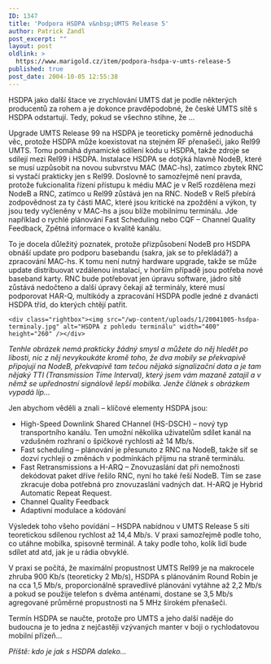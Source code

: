 ```yaml
---
ID: 1347
title: 'Podpora HSDPA v&nbsp;UMTS Release 5'
author: Patrick Zandl
post_excerpt: ""
layout: post
oldlink: >
  https://www.marigold.cz/item/podpora-hsdpa-v-umts-release-5
published: true
post_date: 2004-10-05 12:55:38
---
```

<p>
HSDPA jako další štace ve zrychlování UMTS dat je podle některých producentů za rohem a je dokonce pravděpodobné, že české UMTS sítě s HSDPA odstartují. Tedy, pokud se všechno stihne, že …</p>

<p>
Upgrade UMTS Release 99 na HSDPA je teoreticky poměrně jednoduchá věc, protože HSDPA může koexistovat na stejném RF přenašeči, jako Rel99 UMTS. Tomu pomáhá dynamické sdílení kódu u HSDPA, takže zdroje se sdílejí mezi Rel99 i HSDPA. Instalace HSDPA se dotýká hlavně NodeB, které se musí uzpůsobit na novou subvrstvu MAC (MAC-hs), zatímco zbytek RNC si vystačí prakticky jen s  Rel99. Doslovně to samozřejmě není pravda, protože fukcionalita řízení přístupu k médiu MAC je v Rel5 rozdělena mezi NodeB a RNC, zatímco u Rel99 zůstává jen na RNC. NodeB v Rel5 přebírá zodpovědnost za ty části MAC, které jsou kritické na zpoždění a výkon, ty jsou tedy vyčleněny v MAC-hs a jsou blíže mobilnímu terminálu. Jde například o rychlé plánování Fast Scheduling nebo CQF – Channel Quality Feedback, Zpětná informace o kvalitě kanálu. </p>

<p>
To  je docela důležitý poznatek, protože přizpůsobení NodeB pro HSDPA obnáší update pro podporu basebandu (sakra, jak se to překládá?) a zpracování MAC-hs. K tomu není nutný hardware upgrade, takže se může update distribuovat vzdálenou instalací, v horším případě jsou potřeba nové baseband karty. RNC bude potřebovat jen úpravu software, jádro sítě zůstává nedočteno a další úpravy čekají až terminály, které musí podporovat HAR-Q, multikódy a zpracování HSDPA podle jedné z dvanácti HSDPA tříd, do kterých chtějí patřit.</p>

	<div class="rightbox"><img src="/wp-content/uploads/1/20041005-hsdpa-terminaly.jpg" alt="HSDPA z pohledu terminálu" width="400" height="260" /></div>
<i>Tenhle obrázek nemá prakticky žádný smysl a můžete do něj hledět po libosti, nic z něj nevykoukáte kromě toho, že dva mobily se překvapivě připojují na NodeB, překvapivě tam tečou nějaká  signalizační data a je tam nějaký TTI (Transmission Time Interval), který jsem vám mazaně zatajil a v němž se upřednostní signálově lepší mobilka. Jenže článek s obrázkem vypadá líp&#8230;</i></p>

<p>
Jen abychom věděli a znali – klíčové elementy HSDPA jsou:</p>

<ul>
<li>High-Speed Downlink Shared CHannel (HS-DSCH) – nový typ transportního kanálu. Ten umožní několika uživatelům sdílet kanál na vzdušném rozhraní o špičkové rychlosti až 14 Mb/s. </li>
<li>Fast scheduling – plánování je přesunuto z RNC na NodeB, takže 	síť se dozví rychleji o změnách v podmínkách příjmu na straně terminálu. </li>
<li>Fast Retransmissions a H-ARQ – Znovuzaslání dat při nemožnosti dekódovat paket dříve řešilo RNC, nyní ho také řeší NodeB. Tím se zase zkracuje doba potřebná pro znovuzaslání vadných dat. H-ARQ je Hybrid Automatic Repeat Request. </li>
<li>
Channel Quality Feedback</li>
<li>
Adaptivní modulace a kódování</li>
</ul>
<p>
Výsledek toho všeho povídání – HSDPA nabídnou v UMTS Release 5 síti teoretickou sdílenou rychlost až 14,4 Mb/s. V praxi samozřejmě podle toho, co utáhne mobilka, spisovně terminál. A taky podle toho, kolik lidí bude sdílet atd atd, jak je u rádia obvyklé. </p>

<p>
V praxi se počítá, že maximální propustnost UMTS Rel99 je na makrocele zhruba 900 Kb/s (teoreticky 2 Mb/s), HSDPA s plánováním Round Robin je na cca 1,5 Mb/s, proporcionálně spravedlivé plánování vytáhne až 2,2 Mb/s a pokud se použije telefon s dvěma anténami, dostane se 3,5 Mb/s agregované průměrné propustnosti na 5 MHz širokém přenašeči. </p>

<p>
Termín HSDPA se naučte, protože pro UMTS a jeho další naděje do budoucna je to jedna z nejčastěji vzývaných manter v boji o rychlodatovou mobilní přízeň… </p>

<p>

<i>
Příště: kdo je jak s HSDPA daleko…</i>
</p>

